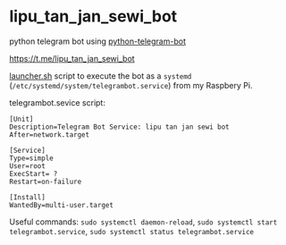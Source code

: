 # lipu_tan_jan_sewi_bot

python telegram bot using [python-telegram-bot](https://github.com/python-telegram-bot)

https://t.me/lipu_tan_jan_sewi_bot

[launcher.sh](launcher.sh) script to execute the bot as a `systemd` (`/etc/systemd/system/telegrambot.service`) from my Raspbery Pi.

telegrambot.sevice script:
```
[Unit]
Description=Telegram Bot Service: lipu tan jan sewi bot
After=network.target

[Service]
Type=simple
User=root
ExecStart= ?
Restart=on-failure

[Install]
WantedBy=multi-user.target

```
Useful commands:
`sudo systemctl daemon-reload`, 
`sudo systemctl start telegrambot.service`, 
`sudo systemctl status telegrambot.service`
